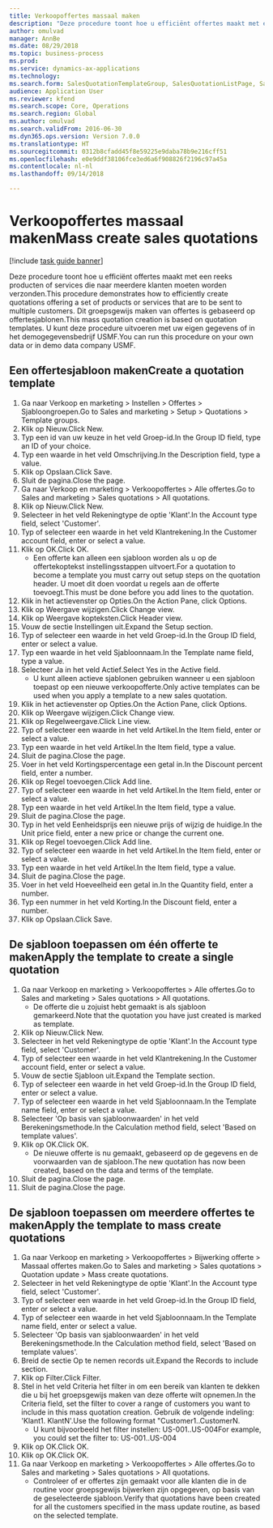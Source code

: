 ```yaml
--- 
title: Verkoopoffertes massaal maken
description: "Deze procedure toont hoe u efficiënt offertes maakt met een reeks producten of services die naar meerdere klanten moeten worden verzonden."
author: omulvad
manager: AnnBe
ms.date: 08/29/2018
ms.topic: business-process
ms.prod: 
ms.service: dynamics-ax-applications
ms.technology: 
ms.search.form: SalesQuotationTemplateGroup, SalesQuotationListPage, SalesCreateQuotation, SalesQuotationTable, SysQueryForm
audience: Application User
ms.reviewer: kfend
ms.search.scope: Core, Operations
ms.search.region: Global
ms.author: omulvad
ms.search.validFrom: 2016-06-30
ms.dyn365.ops.version: Version 7.0.0
ms.translationtype: HT
ms.sourcegitcommit: 0312b8cfadd45f8e59225e9daba78b9e216cff51
ms.openlocfilehash: e0e9ddf38106fce3ed6a6f908826f2196c97a45a
ms.contentlocale: nl-nl
ms.lasthandoff: 09/14/2018

---
```

# <a name="mass-create-sales-quotations"></a><span data-ttu-id="58cb3-103">Verkoopoffertes massaal maken</span><span class="sxs-lookup"><span data-stu-id="58cb3-103">Mass create sales quotations</span></span>

[!include [task guide banner](../../includes/task-guide-banner.md)]

<span data-ttu-id="58cb3-104">Deze procedure toont hoe u efficiënt offertes maakt met een reeks producten of services die naar meerdere klanten moeten worden verzonden.</span><span class="sxs-lookup"><span data-stu-id="58cb3-104">This procedure demonstrates how to efficiently create quotations offering a set of products or services that are to be sent to multiple customers.</span></span> <span data-ttu-id="58cb3-105">Dit groepsgewijs maken van offertes is gebaseerd op offertesjablonen.</span><span class="sxs-lookup"><span data-stu-id="58cb3-105">This mass quotation creation is based on quotation templates.</span></span> <span data-ttu-id="58cb3-106">U kunt deze procedure uitvoeren met uw eigen gegevens of in het demogegevensbedrijf USMF.</span><span class="sxs-lookup"><span data-stu-id="58cb3-106">You can run this procedure on your own data or in demo data company USMF.</span></span>


## <a name="create-a-quotation-template"></a><span data-ttu-id="58cb3-107">Een offertesjabloon maken</span><span class="sxs-lookup"><span data-stu-id="58cb3-107">Create a quotation template</span></span>
1. <span data-ttu-id="58cb3-108">Ga naar Verkoop en marketing > Instellen > Offertes > Sjabloongroepen.</span><span class="sxs-lookup"><span data-stu-id="58cb3-108">Go to Sales and marketing > Setup > Quotations > Template groups.</span></span>
2. <span data-ttu-id="58cb3-109">Klik op Nieuw.</span><span class="sxs-lookup"><span data-stu-id="58cb3-109">Click New.</span></span>
3. <span data-ttu-id="58cb3-110">Typ een id van uw keuze in het veld Groep-id.</span><span class="sxs-lookup"><span data-stu-id="58cb3-110">In the Group ID field, type an ID of your choice.</span></span>
4. <span data-ttu-id="58cb3-111">Typ een waarde in het veld Omschrijving.</span><span class="sxs-lookup"><span data-stu-id="58cb3-111">In the Description field, type a value.</span></span>
5. <span data-ttu-id="58cb3-112">Klik op Opslaan.</span><span class="sxs-lookup"><span data-stu-id="58cb3-112">Click Save.</span></span>
6. <span data-ttu-id="58cb3-113">Sluit de pagina.</span><span class="sxs-lookup"><span data-stu-id="58cb3-113">Close the page.</span></span>
7. <span data-ttu-id="58cb3-114">Ga naar Verkoop en marketing > Verkoopoffertes > Alle offertes.</span><span class="sxs-lookup"><span data-stu-id="58cb3-114">Go to Sales and marketing > Sales quotations > All quotations.</span></span>
8. <span data-ttu-id="58cb3-115">Klik op Nieuw.</span><span class="sxs-lookup"><span data-stu-id="58cb3-115">Click New.</span></span>
9. <span data-ttu-id="58cb3-116">Selecteer in het veld Rekeningtype de optie 'Klant'.</span><span class="sxs-lookup"><span data-stu-id="58cb3-116">In the Account type field, select 'Customer'.</span></span>
10. <span data-ttu-id="58cb3-117">Typ of selecteer een waarde in het veld Klantrekening.</span><span class="sxs-lookup"><span data-stu-id="58cb3-117">In the Customer account field, enter or select a value.</span></span>
11. <span data-ttu-id="58cb3-118">Klik op OK.</span><span class="sxs-lookup"><span data-stu-id="58cb3-118">Click OK.</span></span>
    * <span data-ttu-id="58cb3-119">Een offerte kan alleen een sjabloon worden als u op de offertekoptekst instellingsstappen uitvoert.</span><span class="sxs-lookup"><span data-stu-id="58cb3-119">For a quotation to become a template you must carry out  setup steps on the quotation header.</span></span> <span data-ttu-id="58cb3-120">U moet dit doen voordat u regels aan de offerte toevoegt.</span><span class="sxs-lookup"><span data-stu-id="58cb3-120">This must be done before you add lines to the quotation.</span></span>   
12. <span data-ttu-id="58cb3-121">Klik in het actievenster op Opties.</span><span class="sxs-lookup"><span data-stu-id="58cb3-121">On the Action Pane, click Options.</span></span>
13. <span data-ttu-id="58cb3-122">Klik op Weergave wijzigen.</span><span class="sxs-lookup"><span data-stu-id="58cb3-122">Click Change view.</span></span>
14. <span data-ttu-id="58cb3-123">Klik op Weergave kopteksten.</span><span class="sxs-lookup"><span data-stu-id="58cb3-123">Click Header view.</span></span>
15. <span data-ttu-id="58cb3-124">Vouw de sectie Instellingen uit.</span><span class="sxs-lookup"><span data-stu-id="58cb3-124">Expand the Setup section.</span></span>
16. <span data-ttu-id="58cb3-125">Typ of selecteer een waarde in het veld Groep-id.</span><span class="sxs-lookup"><span data-stu-id="58cb3-125">In the Group ID field, enter or select a value.</span></span>
17. <span data-ttu-id="58cb3-126">Typ een waarde in het veld Sjabloonnaam.</span><span class="sxs-lookup"><span data-stu-id="58cb3-126">In the Template name field, type a value.</span></span>
18. <span data-ttu-id="58cb3-127">Selecteer Ja in het veld Actief.</span><span class="sxs-lookup"><span data-stu-id="58cb3-127">Select Yes in the Active field.</span></span>
    * <span data-ttu-id="58cb3-128">U kunt alleen actieve sjablonen gebruiken wanneer u een sjabloon toepast op een nieuwe verkoopofferte.</span><span class="sxs-lookup"><span data-stu-id="58cb3-128">Only active templates can be used when you apply a template to a new sales quotation.</span></span>  
19. <span data-ttu-id="58cb3-129">Klik in het actievenster op Opties.</span><span class="sxs-lookup"><span data-stu-id="58cb3-129">On the Action Pane, click Options.</span></span>
20. <span data-ttu-id="58cb3-130">Klik op Weergave wijzigen.</span><span class="sxs-lookup"><span data-stu-id="58cb3-130">Click Change view.</span></span>
21. <span data-ttu-id="58cb3-131">Klik op Regelweergave.</span><span class="sxs-lookup"><span data-stu-id="58cb3-131">Click Line view.</span></span>
22. <span data-ttu-id="58cb3-132">Typ of selecteer een waarde in het veld Artikel.</span><span class="sxs-lookup"><span data-stu-id="58cb3-132">In the Item field, enter or select a value.</span></span>
23. <span data-ttu-id="58cb3-133">Typ een waarde in het veld Artikel.</span><span class="sxs-lookup"><span data-stu-id="58cb3-133">In the Item field, type a value.</span></span>
24. <span data-ttu-id="58cb3-134">Sluit de pagina.</span><span class="sxs-lookup"><span data-stu-id="58cb3-134">Close the page.</span></span>
25. <span data-ttu-id="58cb3-135">Voer in het veld Kortingspercentage een getal in.</span><span class="sxs-lookup"><span data-stu-id="58cb3-135">In the Discount percent field, enter a number.</span></span>
26. <span data-ttu-id="58cb3-136">Klik op Regel toevoegen.</span><span class="sxs-lookup"><span data-stu-id="58cb3-136">Click Add line.</span></span>
27. <span data-ttu-id="58cb3-137">Typ of selecteer een waarde in het veld Artikel.</span><span class="sxs-lookup"><span data-stu-id="58cb3-137">In the Item field, enter or select a value.</span></span>
28. <span data-ttu-id="58cb3-138">Typ een waarde in het veld Artikel.</span><span class="sxs-lookup"><span data-stu-id="58cb3-138">In the Item field, type a value.</span></span>
29. <span data-ttu-id="58cb3-139">Sluit de pagina.</span><span class="sxs-lookup"><span data-stu-id="58cb3-139">Close the page.</span></span>
30. <span data-ttu-id="58cb3-140">Typ in het veld Eenheidsprijs een nieuwe prijs of wijzig de huidige.</span><span class="sxs-lookup"><span data-stu-id="58cb3-140">In the Unit price field, enter a new price or change the current one.</span></span>
31. <span data-ttu-id="58cb3-141">Klik op Regel toevoegen.</span><span class="sxs-lookup"><span data-stu-id="58cb3-141">Click Add line.</span></span>
32. <span data-ttu-id="58cb3-142">Typ of selecteer een waarde in het veld Artikel.</span><span class="sxs-lookup"><span data-stu-id="58cb3-142">In the Item field, enter or select a value.</span></span>
33. <span data-ttu-id="58cb3-143">Typ een waarde in het veld Artikel.</span><span class="sxs-lookup"><span data-stu-id="58cb3-143">In the Item field, type a value.</span></span>
34. <span data-ttu-id="58cb3-144">Sluit de pagina.</span><span class="sxs-lookup"><span data-stu-id="58cb3-144">Close the page.</span></span>
35. <span data-ttu-id="58cb3-145">Voer in het veld Hoeveelheid een getal in.</span><span class="sxs-lookup"><span data-stu-id="58cb3-145">In the Quantity field, enter a number.</span></span>
36. <span data-ttu-id="58cb3-146">Typ een nummer in het veld Korting.</span><span class="sxs-lookup"><span data-stu-id="58cb3-146">In the Discount field, enter a number.</span></span>
37. <span data-ttu-id="58cb3-147">Klik op Opslaan.</span><span class="sxs-lookup"><span data-stu-id="58cb3-147">Click Save.</span></span>

## <a name="apply-the-template-to-create-a-single-quotation"></a><span data-ttu-id="58cb3-148">De sjabloon toepassen om één offerte te maken</span><span class="sxs-lookup"><span data-stu-id="58cb3-148">Apply the template to create a single quotation</span></span>
1. <span data-ttu-id="58cb3-149">Ga naar Verkoop en marketing > Verkoopoffertes > Alle offertes.</span><span class="sxs-lookup"><span data-stu-id="58cb3-149">Go to Sales and marketing > Sales quotations > All quotations.</span></span>
    * <span data-ttu-id="58cb3-150">De offerte die u zojuist hebt gemaakt is als sjabloon gemarkeerd.</span><span class="sxs-lookup"><span data-stu-id="58cb3-150">Note that the quotation you have just created is marked as template.</span></span>  
2. <span data-ttu-id="58cb3-151">Klik op Nieuw.</span><span class="sxs-lookup"><span data-stu-id="58cb3-151">Click New.</span></span>
3. <span data-ttu-id="58cb3-152">Selecteer in het veld Rekeningtype de optie 'Klant'.</span><span class="sxs-lookup"><span data-stu-id="58cb3-152">In the Account type field, select 'Customer'.</span></span>
4. <span data-ttu-id="58cb3-153">Typ of selecteer een waarde in het veld Klantrekening.</span><span class="sxs-lookup"><span data-stu-id="58cb3-153">In the Customer account field, enter or select a value.</span></span>
5. <span data-ttu-id="58cb3-154">Vouw de sectie Sjabloon uit.</span><span class="sxs-lookup"><span data-stu-id="58cb3-154">Expand the Template section.</span></span>
6. <span data-ttu-id="58cb3-155">Typ of selecteer een waarde in het veld Groep-id.</span><span class="sxs-lookup"><span data-stu-id="58cb3-155">In the Group ID field, enter or select a value.</span></span>
7. <span data-ttu-id="58cb3-156">Typ of selecteer een waarde in het veld Sjabloonnaam.</span><span class="sxs-lookup"><span data-stu-id="58cb3-156">In the Template name field, enter or select a value.</span></span>
8. <span data-ttu-id="58cb3-157">Selecteer 'Op basis van sjabloonwaarden' in het veld Berekeningsmethode.</span><span class="sxs-lookup"><span data-stu-id="58cb3-157">In the Calculation method field, select 'Based on template values'.</span></span>
9. <span data-ttu-id="58cb3-158">Klik op OK.</span><span class="sxs-lookup"><span data-stu-id="58cb3-158">Click OK.</span></span>
    * <span data-ttu-id="58cb3-159">De nieuwe offerte is nu gemaakt, gebaseerd op de gegevens en de voorwaarden van de sjabloon.</span><span class="sxs-lookup"><span data-stu-id="58cb3-159">The new quotation has now been created, based on the data and terms of the template.</span></span>  
10. <span data-ttu-id="58cb3-160">Sluit de pagina.</span><span class="sxs-lookup"><span data-stu-id="58cb3-160">Close the page.</span></span>
11. <span data-ttu-id="58cb3-161">Sluit de pagina.</span><span class="sxs-lookup"><span data-stu-id="58cb3-161">Close the page.</span></span>

## <a name="apply-the-template-to-mass-create-quotations"></a><span data-ttu-id="58cb3-162">De sjabloon toepassen om meerdere offertes te maken</span><span class="sxs-lookup"><span data-stu-id="58cb3-162">Apply the template to mass create quotations</span></span>
1. <span data-ttu-id="58cb3-163">Ga naar Verkoop en marketing > Verkoopoffertes > Bijwerking offerte > Massaal offertes maken.</span><span class="sxs-lookup"><span data-stu-id="58cb3-163">Go to Sales and marketing > Sales quotations > Quotation update > Mass create quotations.</span></span>
2. <span data-ttu-id="58cb3-164">Selecteer in het veld Rekeningtype de optie 'Klant'.</span><span class="sxs-lookup"><span data-stu-id="58cb3-164">In the Account type field, select 'Customer'.</span></span>
3. <span data-ttu-id="58cb3-165">Typ of selecteer een waarde in het veld Groep-id.</span><span class="sxs-lookup"><span data-stu-id="58cb3-165">In the Group ID field, enter or select a value.</span></span>
4. <span data-ttu-id="58cb3-166">Typ of selecteer een waarde in het veld Sjabloonnaam.</span><span class="sxs-lookup"><span data-stu-id="58cb3-166">In the Template name field, enter or select a value.</span></span>
5. <span data-ttu-id="58cb3-167">Selecteer 'Op basis van sjabloonwaarden' in het veld Berekeningsmethode.</span><span class="sxs-lookup"><span data-stu-id="58cb3-167">In the Calculation method field, select 'Based on template values'.</span></span>
6. <span data-ttu-id="58cb3-168">Breid de sectie Op te nemen records uit.</span><span class="sxs-lookup"><span data-stu-id="58cb3-168">Expand the Records to include section.</span></span>
7. <span data-ttu-id="58cb3-169">Klik op Filter.</span><span class="sxs-lookup"><span data-stu-id="58cb3-169">Click Filter.</span></span>
8. <span data-ttu-id="58cb3-170">Stel in het veld Criteria het filter in om een bereik van klanten te dekken die u bij het groepsgewijs maken van deze offerte wilt opnemen.</span><span class="sxs-lookup"><span data-stu-id="58cb3-170">In the Criteria field, set the filter to cover a range of customers you want to include in this mass quotation creation.</span></span> <span data-ttu-id="58cb3-171">Gebruik de volgende indeling: 'Klant1. KlantN'.</span><span class="sxs-lookup"><span data-stu-id="58cb3-171">Use the following format "Customer1..CustomerN.</span></span>
    * <span data-ttu-id="58cb3-172">U kunt bijvoorbeeld het filter instellen: US-001..US-004</span><span class="sxs-lookup"><span data-stu-id="58cb3-172">For example, you could set the filter to: US-001..US-004</span></span>  
9. <span data-ttu-id="58cb3-173">Klik op OK.</span><span class="sxs-lookup"><span data-stu-id="58cb3-173">Click OK.</span></span>
10. <span data-ttu-id="58cb3-174">Klik op OK.</span><span class="sxs-lookup"><span data-stu-id="58cb3-174">Click OK.</span></span>
11. <span data-ttu-id="58cb3-175">Ga naar Verkoop en marketing > Verkoopoffertes > Alle offertes.</span><span class="sxs-lookup"><span data-stu-id="58cb3-175">Go to Sales and marketing > Sales quotations > All quotations.</span></span>
    * <span data-ttu-id="58cb3-176">Controleer of er offertes zijn gemaakt voor alle klanten die in de routine voor groepsgewijs bijwerken zijn opgegeven, op basis van de geselecteerde sjabloon.</span><span class="sxs-lookup"><span data-stu-id="58cb3-176">Verify that quotations have been created for all the customers specified in the mass update routine, as based on the selected template.</span></span>  


